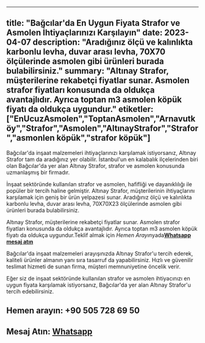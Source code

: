 
---
title: "Bağcılar'da En Uygun Fiyata Strafor ve Asmolen İhtiyaçlarınızı Karşılayın"
date: 2023-04-07
description: "Aradığınız ölçü ve kalınlıkta karbonlu levha, duvar arası levha, 70X70 ölçülerinde asmolen gibi ürünleri burada bulabilirsiniz."
summary: "Altınay Strafor, müşterilerine rekabetçi fiyatlar sunar. Asmolen strafor fiyatları konusunda da oldukça avantajlıdır. Ayrıca toptan m3 asmolen köpük fiyatı da oldukça uygundur."
etiketler: ["EnUcuzAsmolen","ToptanAsmolen","Arnavutköy","Strafor","Asmolen","AltınayStrafor","Strafor","asmonlen köpük","strafor köpük"]
---

Bağcılar'da inşaat malzemeleri ihtiyaçlarınızı karşılamak istiyorsanız, Altınay Strafor tam da aradığınız yer olabilir. İstanbul'un en kalabalık ilçelerinden biri olan Bağcılar'da yer alan Altınay Strafor, strafor ve asmolen konusunda uzmanlaşmış bir firmadır.

İnşaat sektöründe kullanılan strafor ve asmolen, hafifliği ve dayanıklılığı ile popüler bir tercih haline gelmiştir. Altınay Strafor, müşterilerinin ihtiyaçlarını karşılamak için geniş bir ürün yelpazesi sunar. Aradığınız ölçü ve kalınlıkta karbonlu levha, duvar arası levha, 70X70X23 ölçülerinde asmolen gibi ürünleri burada bulabilirsiniz.

Altınay Strafor, müşterilerine rekabetçi fiyatlar sunar. Asmolen strafor fiyatları konusunda da oldukça avantajlıdır. Ayrıca toptan m3 asmolen köpük fiyatı da oldukça uygundur.<a rel="nofollow" tel="+905057286950">Teklif almak için *Hemen Arayın*</a>yada<a rel="nofollow" href="https://api.whatsapp.com/send?phone=905057286950">**Whatsapp mesaj atın**</a>

Bağcılar'da inşaat malzemeleri arayışınızda Altınay Strafor'u tercih ederek, kaliteli ürünler almanın yanı sıra tasarruf da yapabilirsiniz. Hızlı ve güvenilir teslimat hizmeti de sunan firma, müşteri memnuniyetine öncelik verir.

Eğer siz de inşaat sektöründe kullanılan strafor ve asmolen ihtiyacınızı en uygun fiyata karşılamak istiyorsanız, Bağcılar'da yer alan Altınay Strafor'u tercih edebilirsiniz.

## Hemen arayın: <a rel="nofollow" tel="+905057286950"> +90 505 728 69 50 </a>
## Mesaj Atın: <a rel="nofollow" href="https://api.whatsapp.com/send?phone=905057286950">**Whatsapp**</a>
